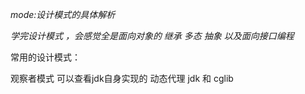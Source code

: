 *mode:设计模式的具体解析*


*学完设计模式 ，会感觉全是面向对象的 继承 多态 抽象 以及面向接口编程*


常用的设计模式：

观察者模式 可以查看jdk自身实现的
动态代理 jdk 和 cglib
